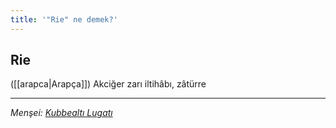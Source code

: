 ```yaml
---
title: '"Rie" ne demek?'
---
```


## Rie
([[arapca|Arapça]]) Akciğer zarı iltihâbı, zâtürre

---
*Menşei: [Kubbealtı Lugatı](https://www.lugatim.com/s/Rie)*
